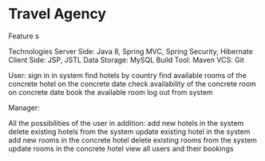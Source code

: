 # Travel Agency

Feature s

Technologies
Server Side: Java 8, Spring MVC, Spring Security, Hibernate
Client Side: JSP, JSTL
Data Storage: MySQL
Build Tool: Maven
VCS: Git

User:
sign in in system
find hotels by country
find available rooms of the concrete hotel on the concrete date
check availability of the concrete room on concrete date
book the available room
log out from system

Manager:

All the possibilities of the user in addition:
add new hotels in the system
delete existing hotels from the system
update existing hotel in the system
add new rooms in the concrete hotel
delete existing rooms from the system
update rooms in the concrete hotel
view all users and their bookings
